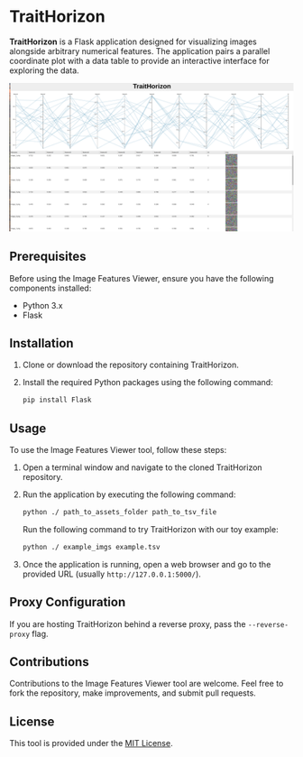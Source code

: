 # TraitHorizon

**TraitHorizon** is a Flask application designed for visualizing images alongside arbitrary numerical features. The application pairs a parallel coordinate plot with a data table to provide an interactive interface for exploring the data.

![TraitHorizon Screenshot](TH_screenshot.png)
## Prerequisites

Before using the Image Features Viewer, ensure you have the following components installed:

- Python 3.x
- Flask

## Installation

1. Clone or download the repository containing TraitHorizon.

2. Install the required Python packages using the following command:

    ```bash
    pip install Flask
    ```

## Usage

To use the Image Features Viewer tool, follow these steps:

1. Open a terminal window and navigate to the cloned TraitHorizon repository.

2. Run the application by executing the following command:

    ```bash
    python ./ path_to_assets_folder path_to_tsv_file
    ```

    Run the following command to try TraitHorizon with our toy example:
    ```bash
    python ./ example_imgs example.tsv
    ```

3. Once the application is running, open a web browser and go to the provided URL (usually `http://127.0.0.1:5000/`).

## Proxy Configuration
If you are hosting TraitHorizon behind a reverse proxy, pass the `--reverse-proxy` flag.

## Contributions

Contributions to the Image Features Viewer tool are welcome. Feel free to fork the repository, make improvements, and submit pull requests.

## License

This tool is provided under the [MIT License](https://opensource.org/licenses/MIT).
